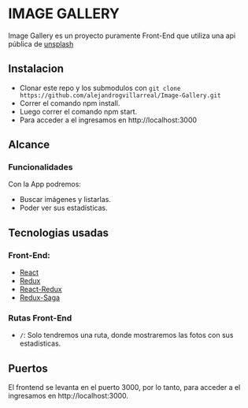 # IMAGE GALLERY

Image Gallery es un proyecto puramente Front-End que utiliza una api pública de [unsplash](https://api.unsplash.com/photos/)

## Instalacion

* Clonar este repo y los submodulos con `git clone https://github.com/alejandrogvillarreal/Image-Gallery.git`
* Correr el comando npm install.
* Luego correr el comando npm start.
* Para acceder a el ingresamos en http://localhost:3000

## Alcance

### Funcionalidades

Con la App podremos:

* Buscar imágenes y listarlas.
* Poder ver sus estadísticas.

## Tecnologias usadas

### Front-End:

* [React](https://reactjs.org/docs/getting-started.html)
* [Redux](https://redux.js.org/basics)
* [React-Redux](https://github.com/reactjs/react-redux)
* [Redux-Saga](https://redux-saga.js.org/)

### Rutas Front-End

* `/`: Solo tendremos una ruta, donde mostraremos las fotos con sus estadisticas.

## Puertos

El frontend se levanta en el puerto 3000, por lo tanto, para acceder a el ingresamos en http://localhost:3000.

